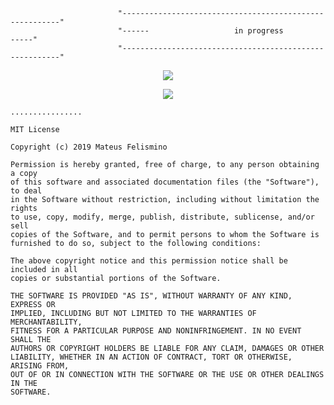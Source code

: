 
                            "--------------------------------------------------------"
                            "------                   in progress               -----"
                            "--------------------------------------------------------"
      
      


<p align="center">
  <img src = "https://i.stack.imgur.com/INdOQ.gif" align = "center" >
</p>
<p align="center">
  <img src = "https://loading.io/spinners/progress/lg.progress-bar-preloader.gif" align = "center" >
</p>

```
................

MIT License

Copyright (c) 2019 Mateus Felismino

Permission is hereby granted, free of charge, to any person obtaining a copy
of this software and associated documentation files (the "Software"), to deal
in the Software without restriction, including without limitation the rights
to use, copy, modify, merge, publish, distribute, sublicense, and/or sell
copies of the Software, and to permit persons to whom the Software is
furnished to do so, subject to the following conditions:

The above copyright notice and this permission notice shall be included in all
copies or substantial portions of the Software.

THE SOFTWARE IS PROVIDED "AS IS", WITHOUT WARRANTY OF ANY KIND, EXPRESS OR
IMPLIED, INCLUDING BUT NOT LIMITED TO THE WARRANTIES OF MERCHANTABILITY,
FITNESS FOR A PARTICULAR PURPOSE AND NONINFRINGEMENT. IN NO EVENT SHALL THE
AUTHORS OR COPYRIGHT HOLDERS BE LIABLE FOR ANY CLAIM, DAMAGES OR OTHER
LIABILITY, WHETHER IN AN ACTION OF CONTRACT, TORT OR OTHERWISE, ARISING FROM,
OUT OF OR IN CONNECTION WITH THE SOFTWARE OR THE USE OR OTHER DEALINGS IN THE
SOFTWARE.
